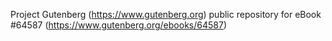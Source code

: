 Project Gutenberg (https://www.gutenberg.org) public repository for
eBook #64587 (https://www.gutenberg.org/ebooks/64587)
